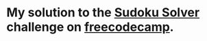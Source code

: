 # My solution to the [Sudoku Solver](https://www.freecodecamp.org/learn/quality-assurance/quality-assurance-projects/sudoku-solver) challenge on [freecodecamp](https://www.freecodecamp.org).
